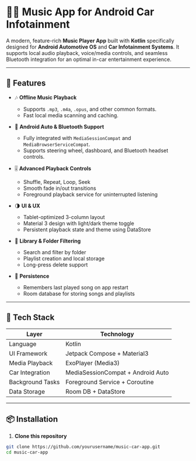 # 🚗🎵 Music App for Android Car Infotainment

A modern, feature-rich **Music Player App** built with **Kotlin** specifically designed for **Android Automotive OS** and **Car Infotainment Systems**. It supports local audio playback, voice/media controls, and seamless Bluetooth integration for an optimal in-car entertainment experience.

---

## 📱 Features

- 🎶 **Offline Music Playback**
  - Supports `.mp3`, `.m4a`, `.opus`, and other common formats.
  - Fast local media scanning and caching.

- 🚗 **Android Auto & Bluetooth Support**
  - Fully integrated with `MediaSessionCompat` and `MediaBrowserServiceCompat`.
  - Supports steering wheel, dashboard, and Bluetooth headset controls.

- 🎚️ **Advanced Playback Controls**
  - Shuffle, Repeat, Loop, Seek
  - Smooth fade in/out transitions
  - Foreground playback service for uninterrupted listening

- 🌗 **UI & UX**
  - Tablet-optimized 3-column layout
  - Material 3 design with light/dark theme toggle
  - Persistent playback state and theme using DataStore

- 📂 **Library & Folder Filtering**
  - Search and filter by folder
  - Playlist creation and local storage
  - Long-press delete support

- 💾 **Persistence**
  - Remembers last played song on app restart
  - Room database for storing songs and playlists

---

## 🧰 Tech Stack

| Layer            | Technology                  |
|------------------|-----------------------------|
| Language         | Kotlin                      |
| UI Framework     | Jetpack Compose + Material3 |
| Media Playback   | ExoPlayer (Media3)          |
| Car Integration  | MediaSessionCompat + Android Auto |
| Background Tasks | Foreground Service + Coroutine |
| Data Storage     | Room DB + DataStore         |

---

## 📦 Installation

1. **Clone this repository**

```bash
git clone https://github.com/yourusername/music-car-app.git
cd music-car-app
